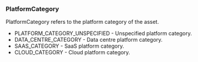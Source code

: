 ### PlatformCategory
PlatformCategory refers to the platform category of the asset.

- PLATFORM_CATEGORY_UNSPECIFIED - Unspecified platform category.
- DATA_CENTRE_CATEGORY - Data centre platform category.
- SAAS_CATEGORY - SaaS platform category.
- CLOUD_CATEGORY - Cloud platform category.
